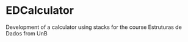 # EDCalculator
Development of a calculator using stacks for the course Estruturas de Dados from UnB

